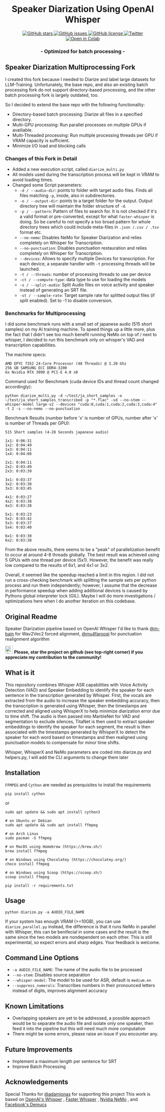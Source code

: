 <h1 align="center">Speaker Diarization Using OpenAI Whisper</h1>
<p align="center">
  <a href="https://github.com/MahmoudAshraf97/whisper-diarization/stargazers">
    <img src="https://img.shields.io/github/stars/MahmoudAshraf97/whisper-diarization.svg?colorA=orange&colorB=orange&logo=github"
         alt="GitHub stars">
  </a>
  <a href="https://github.com/MahmoudAshraf97/whisper-diarization/issues">
        <img src="https://img.shields.io/github/issues/MahmoudAshraf97/whisper-diarization.svg"
             alt="GitHub issues">
  </a>
  <a href="https://github.com/MahmoudAshraf97/whisper-diarization/blob/master/LICENSE">
        <img src="https://img.shields.io/github/license/MahmoudAshraf97/whisper-diarization.svg"
             alt="GitHub license">
  </a>
  <a href="https://twitter.com/intent/tweet?text=&url=https%3A%2F%2Fgithub.com%2FMahmoudAshraf97%2Fwhisper-diarization">
  <img src="https://img.shields.io/twitter/url/https/github.com/MahmoudAshraf97/whisper-diarization.svg?style=social" alt="Twitter">
  </a> 
  </a>
  <a href="https://colab.research.google.com/github/MahmoudAshraf97/whisper-diarization/blob/main/Whisper_Transcription_%2B_NeMo_Diarization.ipynb">
  <img src="https://colab.research.google.com/assets/colab-badge.svg" alt="Open in Colab">
  </a>
 
</p>
<h3 align="center">- Optimized for batch processing - </h3>

## Speaker Diarization Multiprocessing Fork
I created this fork because I needed to Diarize and label large datasets for LLM-Training.
Unfortunately, the base repo, and also an existing batch processing fork do not support directory-based processing, and
the other batch processing fork is largely outdated, too.

So I decided to extend the base repo with the following functionality:

- Directory-based batch processing: Diarize all files in a specified directory.
- Multi-GPU processing: Run parallel processes on multiple GPUs if availiable.
- Multi-Threaded processing: Run multiple processing threads per GPU if VRAM capacity is sufficient.
- Minimize I/O load and blocking calls

### Changes of this Fork in Detail

- Added a new execution script, called `diarize_multi.py`
- All models used during the transcription process will be kept in VRAM to avoid loading times.
- Changed some Script parameters:
  - `-d / --audio-dir`: points to folder with target audio files. Finds all files matching `-p`, inside, also in subdirectories.
  - `-o / --output-dir`: points to a target folder for the output. Output directory tree will maintain the folder structure of `-d`.
  - `-p / --pattern`: Pattern of files to search for. It is not checked if it's a valid format or pre-converted, except for what `faster-whisper` is doing.
So be careful to not specify a too broad pattern for whole directory trees which could include meta-files in `.json /.csv / .tsv` format etc. 
  - `--no-nemo`: Disables NeMo for Speaker Diarization and relies completely on Whisper for Transcription.
  - `--no-punctuation`: Disables punctuation restauration and relies completely on Whisper for Transcription.
  - `--devices`: Allows to specify multiple Devices for transcription. For each device, a separate handler with `-t` processing threads will be launched.
  - `-t / --threads`: number of processing threads to use per device
  - `-ct / --compute-type`: data type to use for loading the models
  - `-s / --split-audio`: Split Audio files on voice activity and speaker instead of generating an SRT file.
  - `-st / --sample-rate`: Target sample rate for splitted output files (if split enabled). Set to -1 to disable conversion.


### Benchmarks for Multiprocessing
I did some benchmark runs with a small set of japanese audio (515 short samples) on my AI training machine.
To speed things up a little more, plus the fact that I didn't see too much benefit running NeMo on top of / next to
whisper, I decided to run this benchmark only on whisper's VAD and transcription capabilities.

The machine specs:

```
AMD EPYC 7352 24-Core Processor (48 Threads) @ 3.20 Ghz
256 GB SAMSUNG ECC DDR4-3200
6x Nvidia RTX 3090 @ PCI-E 4.0 x8
```
Command used for Benchmark (cuda device IDs and thread count changed accordingly):
```
python diarize_multi.py -d ~/test/ja_short_samples -o ~/test/ja_short_samples_transcribed -p "*.flac" -sd --no-stem --whisper-model large-v2 --devices "cuda:0,cuda:1,cuda:2,cuda:3,cuda:4" -t 2 -s --no-nemo --no-punctuation
```

Benchmark Results (number before 'x' is number of GPUs, number after 'x' is number of Threads per GPU):
```
515 Short samples (4-28 Seconds japanese audio)

1x1: 0:06:31
1x2: 0:04:49
1x3: 0:04:11
1x4: 0:04:08

2x1: 0:04:11
2x2: 0:03:49
2x3: 0:03:39

3x1: 0:03:37
3x2: 0:03:30
3x3: 0:03:45

4x1: 0:03:27
4x2: 0:03:38
4x3: 0:03:38

5x1: 0:03:23
5x2: 0:03:42
5x3: 0:03:37
5x4: 0:03:40

6x1: 0:03:30
6x2: 0:03:38
```
From the above results, there seems to be a "peak" of parallelization benefit to occur at around 4-8 threads globally.
The best result was achieved using 5 GPUs with one thread per device (5x1). However, the benefit was really low compared to
the results of 6x1, and 4x1 or 3x2. 

Overall, it seemed like the speedup reached a limit in this region. I did not run a cross-checking benchmark
with splitting the sample sets per python process and run them independently; however, I assume that the decrease
in performance speedup when adding additional devices is caused by Pythons global interpreter lock (GIL).
Maybe I will do more investigations / optimizations here when I do another iteration on this codebase.

## Original Readme
Speaker Diarization pipeline based on OpenAI Whisper
I'd like to thank [@m-bain](https://github.com/m-bain) for Wav2Vec2 forced alignment, [@mu4farooqi](https://github.com/mu4farooqi) for punctuation realignment algorithm

<img src="https://github.blog/wp-content/uploads/2020/09/github-stars-logo_Color.png" alt="drawing" width="25"/> **Please, star the project on github (see top-right corner) if you appreciate my contribution to the community!**

## What is it
This repository combines Whisper ASR capabilities with Voice Activity Detection (VAD) and Speaker Embedding to identify the speaker for each sentence in the transcription generated by Whisper. First, the vocals are extracted from the audio to increase the speaker embedding accuracy, then the transcription is generated using Whisper, then the timestamps are corrected and aligned using WhisperX to help minimize diarization error due to time shift. The audio is then passed into MarbleNet for VAD and segmentation to exclude silences, TitaNet is then used to extract speaker embeddings to identify the speaker for each segment, the result is then associated with the timestamps generated by WhisperX to detect the speaker for each word based on timestamps and then realigned using punctuation models to compensate for minor time shifts.


Whisper, WhisperX and NeMo parameters are coded into diarize.py and helpers.py, I will add the CLI arguments to change them later
## Installation
`FFMPEG` and `Cython` are needed as prerquisites to install the requirements
```
pip install cython
```
or
```
sudo apt update && sudo apt install cython3
```
```
# on Ubuntu or Debian
sudo apt update && sudo apt install ffmpeg

# on Arch Linux
sudo pacman -S ffmpeg

# on MacOS using Homebrew (https://brew.sh/)
brew install ffmpeg

# on Windows using Chocolatey (https://chocolatey.org/)
choco install ffmpeg

# on Windows using Scoop (https://scoop.sh/)
scoop install ffmpeg
```
```
pip install -r requirements.txt
```
## Usage 

```
python diarize.py -a AUDIO_FILE_NAME
```

If your system has enough VRAM (>=10GB), you can use `diarize_parallel.py` instead, the difference is that it runs NeMo in parallel with Whisper, this can be benifecial in some cases and the result is the same since the two models are nondependent on each other. This is still experimental, so expect errors and sharp edges. Your feedback is welcome.

## Command Line Options

- `-a AUDIO_FILE_NAME`: The name of the audio file to be processed
- `--no-stem`: Disables source separation
- `--whisper-model`: The model to be used for ASR, default is `medium.en`
- `--suppress_numerals`: Transcribes numbers in their pronounced letters instead of digits, improves alignment accuracy

## Known Limitations
- Overlapping speakers are yet to be addressed, a possible approach would be to separate the audio file and isolate only one speaker, then feed it into the pipeline but this will need much more computation
- There might be some errors, please raise an issue if you encounter any.

## Future Improvements
- Implement a maximum length per sentence for SRT
- Improve Batch Processing

## Acknowledgements
Special Thanks for [@adamjonas](https://github.com/adamjonas) for supporting this project
This work is based on [OpenAI's Whisper](https://github.com/openai/whisper) , [Faster Whisper](https://github.com/guillaumekln/faster-whisper) , [Nvidia NeMo](https://github.com/NVIDIA/NeMo) , and [Facebook's Demucs](https://github.com/facebookresearch/demucs)
